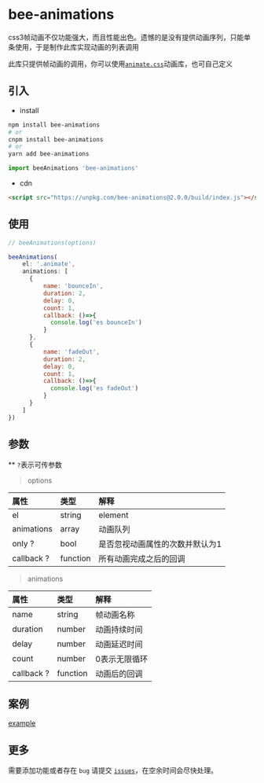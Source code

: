 bee-animations
===

css3帧动画不仅功能强大，而且性能出色。遗憾的是没有提供动画序列，只能单条使用，于是制作此库实现动画的列表调用

此库只提供帧动画的调用，你可以使用[`animate.css`](https://github.com/daneden/animate.css)动画库，也可自己定义


## 引入

- install

```bash
npm install bee-animations
# or
cnpm install bee-animations
# or
yarn add bee-animations
```

```javascript
import beeAnimations 'bee-animations'
```

- cdn

```html
<script src="https://unpkg.com/bee-animations@2.0.0/build/index.js"></script>
```

## 使用

```javascript
// beeAnimations(options)

beeAnimations(
    el: '.animate',
    animations: [
      {
          name: 'bounceIn',
          duration: 2,
          delay: 0,
          count: 1,
          callback: ()=>{
            console.log('es bounceIn')
          }
      },
      {
          name: 'fadeOut',
          duration: 2,
          delay: 0,
          count: 1,
          callback: ()=>{
            console.log('es fadeOut')
          }
      }
    ]
})
```
## 参数

** `?`表示可传参数

> options

| 属性        | 类型            | 解释                    |
| :-------- | :------------ | :-------------------- |
| el      | string|element        | 目标元素                 |
| animations  | array        | 动画队列                |
| only ?    | bool        | 是否忽视动画属性的次数并默认为1                |
| callback ?| function | 所有动画完成之后的回调|

> animations

| 属性        | 类型            | 解释                    |
| :-------- | :------------ | :-------------------- |
| name      | string        | 帧动画名称                 |
| duration  | number        | 动画持续时间                |
| delay     | number        | 动画延迟时间                |
| count | number | 0表示无限循环 |
| callback ?| function | 动画后的回调 |

## 案例

[example](https://codepen.io/dasoncheng/pen/pVJyyo)

## 更多

需要添加功能或者存在 `bug` 请提交 [`issues`](https://github.com/myour-cc/bee-animations/issues)，在空余时间会尽快处理。

